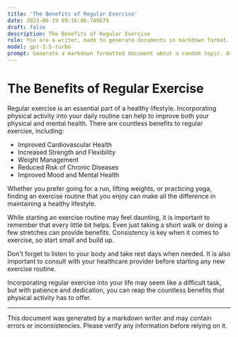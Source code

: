 ```yaml
---
title: 'The Benefits of Regular Exercise'
date: 2023-06-19 09:16:06.749679
draft: false
description: The Benefits of Regular Exercise
role: You are a writer, made to generate documents in markdown format. It is very important that all of the documents you generate are in valid markdown format.
model: gpt-3.5-turbo
prompt: Generate a markdown formatted document about a random topic. At the bottom, include a disclaimer explaining that the document was generated by you. The first line of the document should be the title. Make sure that the entire document is in proper markdown format, using a mix of various tags to make the document visually appealing.
---
```


# The Benefits of Regular Exercise

Regular exercise is an essential part of a healthy lifestyle. Incorporating physical activity into your daily routine can help to improve both your physical and mental health. There are countless benefits to regular exercise, including:

- Improved Cardiovascular Health
- Increased Strength and Flexibility 
- Weight Management 
- Reduced Risk of Chronic Diseases 
- Improved Mood and Mental Health 

Whether you prefer going for a run, lifting weights, or practicing yoga, finding an exercise routine that you enjoy can make all the difference in maintaining a healthy lifestyle. 

While starting an exercise routine may feel daunting, it is important to remember that every little bit helps. Even just taking a short walk or doing a few stretches can provide benefits. Consistency is key when it comes to exercise, so start small and build up. 

Don't forget to listen to your body and take rest days when needed. It is also important to consult with your healthcare provider before starting any new exercise routine.

Incorporating regular exercise into your life may seem like a difficult task, but with patience and dedication, you can reap the countless benefits that physical activity has to offer.

---

This document was generated by a markdown writer and may contain errors or inconsistencies. Please verify any information before relying on it.
